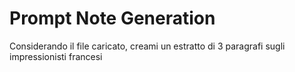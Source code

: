 # Prompt Note Generation

Considerando il file caricato, creami un estratto di 3 paragrafi sugli impressionisti francesi